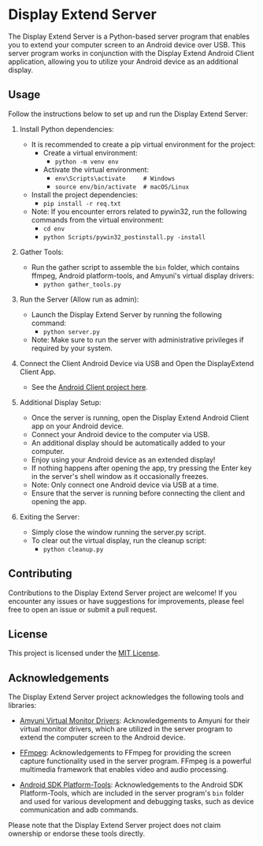 # Display Extend Server

The Display Extend Server is a Python-based server program that enables you to extend your computer screen to an Android device over USB. This server program works in conjunction with the Display Extend Android Client application, allowing you to utilize your Android device as an additional display.

## Usage

Follow the instructions below to set up and run the Display Extend Server:

1. Install Python dependencies:
    - It is recommended to create a pip virtual environment for the project:
        - Create a virtual environment: 
            - `python -m venv env`
        - Activate the virtual environment:
            - `env\Scripts\activate     # Windows`
            - `source env/bin/activate  # macOS/Linux`
    - Install the project dependencies:
        - `pip install -r req.txt`
    - Note: If you encounter errors related to pywin32, run the following commands from the virtual environment:
        - `cd env`
        - `python Scripts/pywin32_postinstall.py -install`

2. Gather Tools:
    - Run the gather script to assemble the `bin` folder, which contains ffmpeg, Android platform-tools, and Amyuni's virtual display drivers:
        - `python gather_tools.py`

3. Run the Server (Allow run as admin):
    - Launch the Display Extend Server by running the following command:
        - `python server.py`
    - Note: Make sure to run the server with administrative privileges if required by your system.

4. Connect the Client Android Device via USB and Open the DisplayExtend Client App.
    - See the [Android Client project here](https://github.com/Burke111-DEV/display-extend-client-android).

5. Additional Display Setup:
    - Once the server is running, open the Display Extend Android Client app on your Android device.
    - Connect your Android device to the computer via USB.
    - An additional display should be automatically added to your computer.
    - Enjoy using your Android device as an extended display!
    - If nothing happens after opening the app, try pressing the Enter key in the server's shell window as it occasionally freezes.
    - Note: Only connect one Android device via USB at a time.
    - Ensure that the server is running before connecting the client and opening the app.

6. Exiting the Server:
    - Simply close the window running the server.py script.
    - To clear out the virtual display, run the cleanup script:
        - `python cleanup.py`

## Contributing

Contributions to the Display Extend Server project are welcome! If you encounter any issues or have suggestions for improvements, please feel free to open an issue or submit a pull request.

## License

This project is licensed under the [MIT License](LICENSE).

## Acknowledgements

The Display Extend Server project acknowledges the following tools and libraries:

- [Amyuni Virtual Monitor Drivers](https://www.amyuni.com/): Acknowledgements to Amyuni for their virtual monitor drivers, which are utilized in the server program to extend the computer screen to the Android device.

- [FFmpeg](https://ffmpeg.org/): Acknowledgements to FFmpeg for providing the screen capture functionality used in the server program. FFmpeg is a powerful multimedia framework that enables video and audio processing.

- [Android SDK Platform-Tools](https://developer.android.com/studio/releases/platform-tools): Acknowledgements to the Android SDK Platform-Tools, which are included in the server program's `bin` folder and used for various development and debugging tasks, such as device communication and adb commands.

Please note that the Display Extend Server project does not claim ownership or endorse these tools directly.

